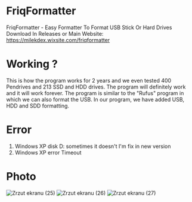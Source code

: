 # FriqFormatter
FriqFormatter - Easy Formatter To Format USB Stick Or Hard Drives
Download In Releases or Main Website: https://milekdex.wixsite.com/friqformatter

# Working ?
This is how the program works for 2 years and we even tested 400 Pendrives and 213 SSD and HDD drives. 
The program will definitely work and it will work forever.
The program is similar to the "Rufus" program in which we can also format the USB. In our program, we have added USB, HDD and SDD formatting.

# Error 
1. Windows XP disk D: sometimes it doesn't I'm fix in new version
2. Windows XP error Timeout 

# Photo 
![Zrzut ekranu (25)](https://user-images.githubusercontent.com/80784394/112444141-05d8ec80-8d4e-11eb-89b7-e815c167cc77.png)
![Zrzut ekranu (26)](https://user-images.githubusercontent.com/80784394/112444136-04a7bf80-8d4e-11eb-9693-9d2e2b8fc37d.png)
![Zrzut ekranu (27)](https://user-images.githubusercontent.com/80784394/112444140-05405600-8d4e-11eb-9cd1-6883cee8fe93.png)

